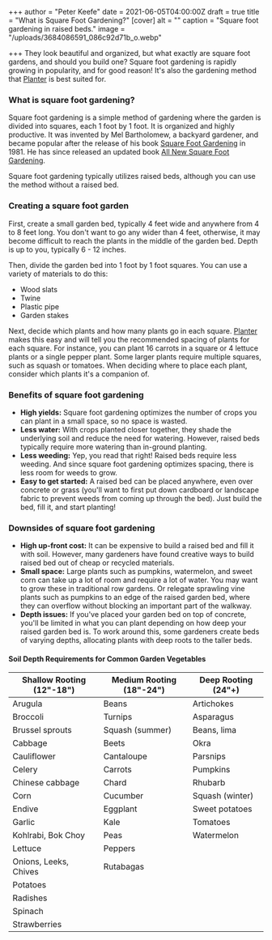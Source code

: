 +++
author = "Peter Keefe"
date = 2021-06-05T04:00:00Z
draft = true
title = "What is Square Foot Gardening?"
[cover]
alt = ""
caption = "Square foot gardening in raised beds."
image = "/uploads/3684086591_086c92d71b_o.webp"

+++
They look beautiful and organized, but what exactly are square foot gardens, and should you build one? Square foot gardening is rapidly growing in popularity, and for good reason! It's also the gardening method that [Planter](gardenplanter.app) is best suited for. 

### What is square foot gardening?

Square foot gardening is a simple method of gardening where the garden is divided into squares, each 1 foot by 1 foot. It is organized and highly productive. It was invented by Mel Bartholomew, a backyard gardener, and became popular after the release of his book [Square Foot Gardening](https://amzn.to/3g5sBCn) in 1981. He has since released an updated book [All New Square Foot Gardening](https://amzn.to/3vdo4St).

Square foot gardening typically utilizes raised beds, although you can use the method without a raised bed. 

### Creating a square foot garden

First, create a small garden bed, typically 4 feet wide and anywhere from 4 to 8 feet long. You don't want to go any wider than 4 feet, otherwise, it may become difficult to reach the plants in the middle of the garden bed. Depth is up to you, typically 6 - 12 inches.

Then, divide the garden bed into 1 foot by 1 foot squares. You can use a variety of materials to do this:

* Wood slats
* Twine
* Plastic pipe
* Garden stakes

Next, decide which plants and how many plants go in each square. [Planter]() makes this easy and will tell you the recommended spacing of plants for each square. For instance, you can plant 16 carrots in a square or 4 lettuce plants or a single pepper plant. Some larger plants require multiple squares, such as squash or tomatoes. When deciding where to place each plant, consider which plants it's a companion of.

### Benefits of square foot gardening

* **High yields:** Square foot gardening optimizes the number of crops you can plant in a small space, so no space is wasted.
* **Less water:** With crops planted closer together, they shade the underlying soil and reduce the need for watering. However, raised beds typically require more watering than in-ground planting.
* **Less weeding:** Yep, you read that right! Raised beds require less weeding. And since square foot gardening optimizes spacing, there is less room for weeds to grow.
* **Easy to get started:** A raised bed can be placed anywhere, even over concrete or grass (you'll want to first put down cardboard or landscape fabric to prevent weeds from coming up through the bed). Just build the bed, fill it, and start planting!

### Downsides of square foot gardening

* **High up-front cost:** It can be expensive to build a raised bed and fill it with soil. However, many gardeners have found creative ways to build raised bed out of cheap or recycled materials.
* **Small space:** Large plants such as pumpkins, watermelon, and sweet corn can take up a lot of room and require a lot of water. You may want to grow these in traditional row gardens. Or relegate sprawling vine plants such as pumpkins to an edge of the raised garden bed, where they can overflow without blocking an important part of the walkway.
* **Depth issues:** If you've placed your garden bed on top of concrete, you'll be limited in what you can plant depending on how deep your raised garden bed is. To work around this, some gardeners create beds of varying depths, allocating plants with deep roots to the taller beds.

  
#### Soil Depth Requirements for Common Garden Vegetables

<center>

| Shallow Rooting (12"-18") | Medium Rooting (18"-24") | Deep Rooting (24"+) |
| --- | --- | --- |
| Arugula | Beans | Artichokes |
| Broccoli | Turnips | Asparagus |
| Brussel sprouts | Squash (summer) | Beans, lima |
| Cabbage | Beets | Okra |
| Cauliflower | Cantaloupe | Parsnips |
| Celery | Carrots | Pumpkins |
| Chinese cabbage | Chard | Rhubarb |
| Corn | Cucumber | Squash (winter) |
| Endive | Eggplant | Sweet potatoes |
| Garlic | Kale | Tomatoes |
| Kohlrabi, Bok Choy | Peas | Watermelon |
| Lettuce | Peppers |  |
| Onions, Leeks, Chives | Rutabagas |  |
| Potatoes |  |  |
| Radishes |  |  |
| Spinach |  |  |
| Strawberries |
  
</center>